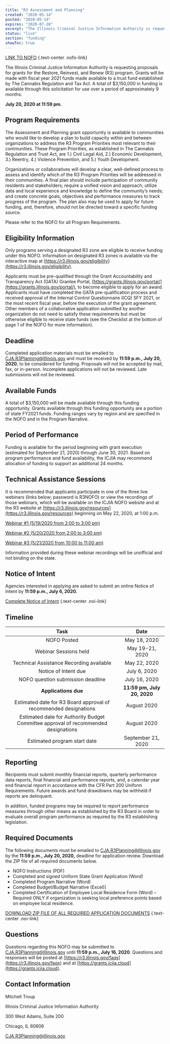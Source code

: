 ```yaml
---
title: "R3 Assessment and Planning"
created: "2020-05-14"
posted: "2020-05-14"
expires: "2020-07-20"
excerpt: "The Illinois Criminal Justice Information Authority is requesting proposals for grants for the Restore, Reinvest, and Renew (R3) program. Grants will be made with fiscal year 2021 funds made available to a trust fund established by The Cannabis Regulation and Tax Act. A total of $3,150,000 in funding is available through this solicitation for use over a period of approximately 9 months."
status: "live"
section: "funding"
showToc: true
---
```


[LINK TO NOFO](R3PlanningNOFOINSTRUCTIONS.pdf) {.text-center .nofo-link}

The Illinois Criminal Justice Information Authority is requesting proposals for grants for the Restore, Reinvest, and Renew (R3) program. Grants will be made with fiscal year 2021 funds made available to a trust fund established by The Cannabis Regulation and Tax Act. A total of $3,150,000 in funding is available through this solicitation for use over a period of approximately 9 months. 

**July 20, 2020 at 11:59 pm.**

## Program Requirements

The Assessment and Planning grant opportunity is available to communities who would like to develop a plan to build capacity within and between organizations to address the R3 Program Priorities most relevant to their communities. These Program Priorities, as established in The Cannabis Regulation and Trust Act, are 1.) Civil Legal Aid, 2.) Economic Development, 3.) Reentry, 4.) Violence Prevention, and 5.) Youth Development.

Organizations or collaboratives will develop a clear, well-defined process to assess and identify which of the R3 Program Priorities will be addressed in their communities. A final plan should include participation of community residents and stakeholders; require a unified vision and approach; utilize data and local experience and knowledge to define the community’s needs; and create concrete goals, objectives and performance measures to track progress of the program. The plan also may be used to apply for future funding, and, therefore, should not be directed toward a specific funding source. 

Please refer to the NOFO for all Program Requirements.

## Eligibility Information

Only programs serving a designated R3 zone are eligible to receive funding under this NOFO. Information on designated R3 zones is available via the interactive map at [https://r3.illinois.gov/eligibility](https://r3.illinois.gov/eligibility). 

Applicants must be pre-qualified through the Grant Accountability and Transparency Act (GATA) Grantee Portal, [https://grants.illinois.gov/portal/](https://grants.illinois.gov/portal/), to become eligible to apply for an award. Applicants must have completed the GATA pre-qualification process and received approval of the Internal Control Questionnaire (ICQ) SFY 2021, or the most recent fiscal year, before the execution of the grant agreement. Other members of a collaborative application submitted by another organization do not need to satisfy these requirements but must be otherwise eligible to receive state funds (see the Checklist at the bottom of page 1 of the NOFO for more information).
   
## Deadline

Completed application materials must be emailed to CJA.R3Planning@Illinois.gov and must be received by **11:59 p.m., July 20, 2020**, to be considered for funding. Proposals will not be accepted by mail, fax, or in-person. Incomplete applications will not be reviewed. Late submissions will not be reviewed.

## Available Funds

A total of $3,150,000 will be made available through this funding opportunity. Grants available through this funding opportunity are a portion of state FY2021 funds. Funding ranges vary by region and are specified in the NOFO and in the Program Narrative. 

## Period of Performance

Funding is available for the period beginning with grant execution (estimated for September 21, 2020) through June 30, 2021. Based on program performance and fund availability, the ICJIA may recommend allocation of funding to support an additional 24 months.  

## Technical Assistance Sessions

It is recommended that applicants participate in one of the three live webinars (links below; password is R3NOFO) or view the recordings of those webinars, which will be available on the ICJIA NOFO website and at the R3 website at [https://r3.illinois.gov/resources](https://r3.illinois.gov/resources) beginning on May 22, 2020, at 1:00 p.m.  

[Webinar #1 (5/19/2020 from 2:00 to 3:00 pm)](https://illinois.webex.com/webappng/sites/illinois/meeting/info/b71623ba4d9d47f0bb28828338c62848_20200519T190000Z)

[Webinar #2 (5/20/2020 from 2:00 to 3:00 pm)](https://illinois.webex.com/webappng/sites/illinois/meeting/info/b71623ba4d9d47f0bb28828338c62848_20200520T190000Z)

[Webinar #3 (5/21/2020 from 10:00 to 11:00 am)](https://illinois.webex.com/webappng/sites/illinois/meeting/info/b71623ba4d9d47f0bb28828338c62848_20200521T190000Z)

Information provided during these webinar recordings will be unofficial and not binding on the state.

## Notice of Intent

Agencies interested in applying are asked to submit an online Notice of Intent by **11:59 p.m., July 6, 2020.**

[Complete Notice of Intent](https://icjia.az1.qualtrics.com/jfe/form/SV_5uKwNBK3Vh5eDnT) {.text-center .noi-link} 

## Timeline

|                           **Task**                        |      **Date**      |
| :-------------------------------------------------------: | :----------------: |
|                         NOFO Posted                       |   May 18, 2020 		 |
|                    Webinar Sessions held                  |   May 19-21, 2020  |
|            Technical Assistance Recording available       |   May 22, 2020     |
|                     Notice of Intent due                  |   July 6, 2020     |
|              NOFO question submission deadline            |   July 16, 2020    |
|                     **Applications due**                  |**11:59 pm, July 20, 2020**|
|Estimated date for R3 Board approval of recommended designations|   August 2020 |
|Estimated date for Authority Budget Committee approval of recommended designations|   August 2020 |
|                      Estimated program start date         | September 21, 2020 |

## Reporting

Recipients must submit monthly financial reports, quarterly performance data reports, final financial and performance reports, and, a calendar year end financial report in accordance with the CFR Part 200 Uniform Requirements. Future awards and fund drawdowns may be withheld if reports are delinquent.

In addition, funded programs may be required to report performance measures through other means as established by the R3 Board in order to evaluate overall program performance as required by the R3 establishing legislation.

## Required Documents

The following documents must be emailed to CJA.R3Planning@Illinois.gov by the **11:59 p.m., July 20, 2020,** deadline for application review. Download the ZIP file of all required documents below.

- NOFO Instructions (PDF)
- Completed and signed Uniform State Grant Application (Word) 
- Completed Program Narrative (Word)
- Completed Budget/Budget Narrative (Excel)]
- Completed Certification of Employee Local Residence Form (Word) – Required ONLY if organization is seeking local preference points based on employee local residence.

[DOWNLOAD ZIP FILE OF ALL REQUIRED APPLICATION DOCUMENTS](R3Planning.zip)  {.text-center .noi-link} 

## Questions

Questions regarding this NOFO may be submitted to CJA.R3Planning@Illinois.gov until **11:59 p.m., July 16, 2020**.  Questions and responses will be posted at [https://r3.illinois.gov/faqs](https://r3.illinois.gov/faqs) and at [https://grants.icjia.cloud](https://grants.icjia.cloud).

## Contact Information

Mitchell Troup

Illinois Criminal Justice Information Authority

300 West Adams, Suite 200

Chicago, IL 60606

CJA.R3Planning@illinois.gov


